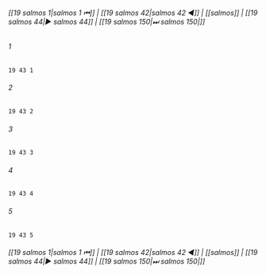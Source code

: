 
###### [[19 salmos 1|salmos 1 ⏮]] | [[19 salmos 42|salmos 42 ◀]] | [[salmos]] | [[19 salmos 44|▶ salmos 44]] | [[19 salmos 150|⏭ salmos 150|]]

###### 1
``` verse
19 43 1 
```
###### 2
``` verse
19 43 2 
```
###### 3
``` verse
19 43 3 
```
###### 4
``` verse
19 43 4 
```
###### 5
``` verse
19 43 5 
```

###### [[19 salmos 1|salmos 1 ⏮]] | [[19 salmos 42|salmos 42 ◀]] | [[salmos]] | [[19 salmos 44|▶ salmos 44]] | [[19 salmos 150|⏭ salmos 150|]]

